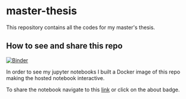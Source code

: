 # master-thesis

This repository contains all the codes for my master's thesis.

## How to see and share this repo
[![Binder](https://mybinder.org/badge_logo.svg)](https://mybinder.org/v2/gh/andreamortaro/master-thesis/main)

In order to see my jupyter notebooks I built a Docker image of this repo making the hosted notebook interactive.

To share the notebook navigate to this [link](https://mybinder.org/v2/gh/andreamortaro/master-thesis/main) or click on the about badge.
